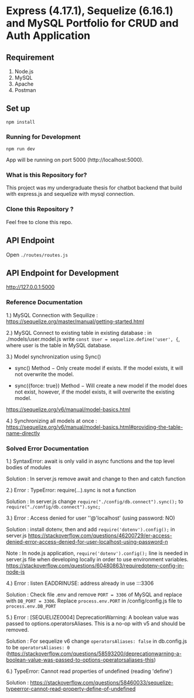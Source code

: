 # Express (4.17.1), Sequelize (6.16.1) and MySQL Portfolio for CRUD and Auth Application

## Requirement

1. Node.js
2. MySQL
3. Apache
4. Postman

## Set up

```
npm install
```

### Running for Development
```
npm run dev
```

App will be running on port 5000 (http://localhost:5000).

### What is this Repository for?

This project was my undergraduate thesis for chatbot backend that build with express.js and sequelize with mysql connection.

### Clone this Repository ?

Feel free to clone this repo.

## API Endpoint

Open `./routes/routes.js`

## API Endpoint for Development 

http://127.0.0.1:5000

### Reference Documentation

1.) MySQL Connection with Sequilize : https://sequelize.org/master/manual/getting-started.html 

2.) MySQL Connect to existing table in existing database : 
in ./models/user.model.js write `const User = sequelize.define('user', {`, where user is the table in MySQL database.

3.) Model synchronization using Sync()

- sync() Method − Only create model if exists. If the model exists, it will not overwrite the model.

- sync({force: true}) Method − Will create a new model if the model does not exist, however, if the model exists, it will overwrite the existing model.

https://sequelize.org/v6/manual/model-basics.html

4.) Synchronizing all models at once : https://sequelize.org/v6/manual/model-basics.html#providing-the-table-name-directly

### Solved Error Documentation

1.) SyntaxError: await is only valid in async functions and the top level bodies of modules

Solution : In server.js remove await and change to then and catch function 

2.) Error : TypeError: require(...).sync is not a function

Solution : In server.js change `require("./config/db.connect").sync();` to `require("./config/db.connect").sync;`

3.) Error : Access denied for user ''@'localhost' (using password: NO)

Solution : install dotenv, then and add `require('dotenv').config();` in server.js
https://stackoverflow.com/questions/46200729/er-access-denied-error-access-denied-for-user-localhost-using-password-n

Note : In node.js application, `require('dotenv').config();` line is needed in server.js file when developing locally in order to use environment variables.
https://stackoverflow.com/questions/60480863/requiredotenv-config-in-node-js

4.)  Error : listen EADDRINUSE: address already in use :::3306

Solution : Check file .env and remove `PORT = 3306` of MySQL and replace with `DB_PORT = 3306`. Replace `process.env.PORT` in /config/config.js file to `process.env.DB_PORT`

5.) Error : [SEQUELIZE0004] DeprecationWarning: A boolean value was passed to options.operatorsAliases. This is a no-op with v5 and should be removed.

Solution : For sequelize v6 change `operatorsAliases: false` in db.config.js to be `operatorsAliases: 0` (https://stackoverflow.com/questions/58593200/deprecationwarning-a-boolean-value-was-passed-to-options-operatorsaliases-this)

6.) TypeError: Cannot read properties of undefined (reading 'define')

Solution : https://stackoverflow.com/questions/58460033/sequelize-typeerror-cannot-read-property-define-of-undefined
